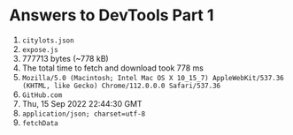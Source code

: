 # Answers to DevTools Part 1
1. `citylots.json`
2. `expose.js`
3. 777713 bytes (~778 kB)
4. The total time to fetch and download took 778 ms
5. `Mozilla/5.0 (Macintosh; Intel Mac OS X 10_15_7) AppleWebKit/537.36 (KHTML, like Gecko) Chrome/112.0.0.0 Safari/537.36`
6. `GitHub.com`
7. Thu, 15 Sep 2022 22:44:30 GMT
8. `application/json; charset=utf-8`
9. `fetchData`